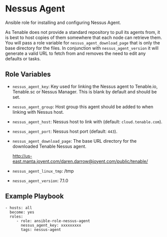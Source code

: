 Nessus Agent
============

Ansible role for installing and configuring Nessus Agent.

As Tenable does not provide a standard repository to pull its agents from, it is best to host copies of them somewhere that each node can retrieve them.  You will pass a role variable for `nessus_agent_download_page` that is only the base directory for the files.  In conjunction with `nessus_agent_version` it will generate a valid URL to fetch from and removes the need to edit any defaults or tasks.


Role Variables
--------------

- `nessus_agent_key`: Key used for linking the Nessus agent to Tenable.io, Tenable.sc or Nessus Manager. This is blank by default and should be set.

- `nessus_agent_group`: Host group this agent should be added to when linking with Nessus host.

- `nessus_agent_host`: Nessus host to link with (default: `cloud.tenable.com`).

- `nessus_agent_port`: Nessus host port (default: `443`).

- `nessus_agent_download_page`: The base URL directory for the downloaded Tenable Nessus agent.

    http://us-east.manta.joyent.com/daren.darrow@joyent.com/public/tenable/

- `nessus_agent_linux_tmp`: /tmp

- `nessus_agent_version`: 7.1.0

Example Playbook
----------------

    - hosts: all
      become: yes
      roles:
         - role: ansible-role-nessus-agent
           nessus_agent_key: xxxxxxxxx
           tags: nessus-agent
